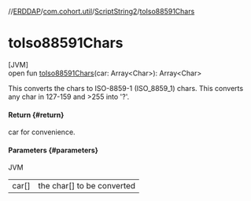 //[ERDDAP](../../../index.md)/[com.cohort.util](../index.md)/[ScriptString2](index.md)/[toIso88591Chars](to-iso88591-chars.md)

# toIso88591Chars

[JVM]\
open fun [toIso88591Chars](to-iso88591-chars.md)(car: Array&lt;Char&gt;): Array&lt;Char&gt;

This converts the chars to ISO-8859-1 (ISO_8859_1) chars. This converts any char in 127-159 and &gt;255 into '?'.

#### Return {#return}

car for convenience.

#### Parameters {#parameters}

JVM

| | |
|---|---|
| car[] | the char[] to be converted |
